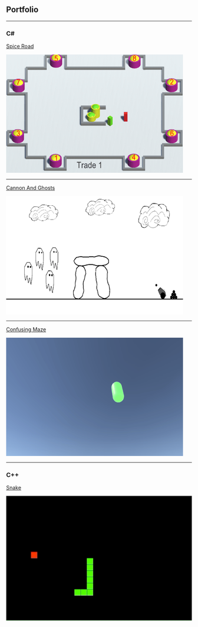 ## Portfolio

---

### C# 

[Spice Road](https://github.com/kondvit/Spice-Road)

<img src="images/caravansample.gif?raw=true"/>

---

[Cannon And Ghosts](https://github.com/kondvit/Cannon-And-Ghosts)

<img src="images/ghosts2.gif?raw=true"/>

---

[Confusing Maze](https://github.com/kondvit/Confusing-Maze)

<img src="images/confusingmazesample4.gif?raw=false"/>

---

### C++

[Snake](https://github.com/kondvit/Snake)

<img src="images/snake.gif?raw=true"/>
